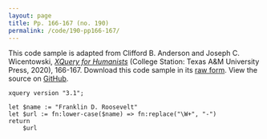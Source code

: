 ```yaml
---
layout: page
title: Pp. 166-167 (no. 190)
permalink: /code/190-pp166-167/
---
```


This code sample is adapted from Clifford B. Anderson and Joseph C. Wicentowski, 
[_XQuery for Humanists_](/) (College Station: Texas A&M University Press, 2020), 166-167. 
Download this code sample in its [raw form](/code/190-pp166-167/190-pp166-167.xq).
View the source on [GitHub](https://github.com/coding4humanists/xquery4humanists/blob/master/code/190-pp166-167/190-pp166-167.xq).

```xquery
xquery version "3.1";

let $name := "Franklin D. Roosevelt"
let $url := fn:lower-case($name) => fn:replace("\W+", "-")
return
    $url
```  

